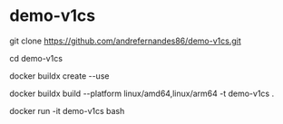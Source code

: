 # demo-v1cs

git clone https://github.com/andrefernandes86/demo-v1cs.git

cd demo-v1cs

docker buildx create --use

docker buildx build --platform linux/amd64,linux/arm64 -t demo-v1cs .

docker run -it demo-v1cs bash
